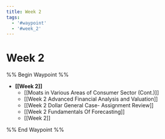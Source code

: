 ```yaml
---
title: Week 2
tags:
  - '#waypoint'
  - '#week_2'
---
```

# Week 2
%% Begin Waypoint %%
- **[[Week 2]]**
	- [[Moats in Various Areas of Consumer Sector (Cont.)]]
	- [[Week 2 Advanced Financial Analysis and Valuation]]
	- [[Week 2 Dollar General Case- Assignment Review]]
	- [[Week 2 Fundamentals Of Forecasting]]
	- [[Week 2]]

%% End Waypoint %%
